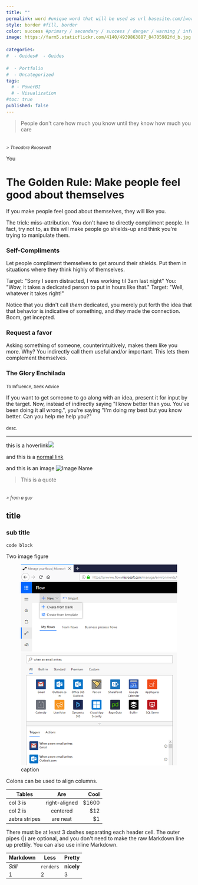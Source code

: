 ```yaml
---
title: ""
permalink: word #unique word that will be used as url basesite.com/[word]
style: border #fill, border
color: success #primary / secondary / success / danger / warning / info / light / dark (choose one only)
image: https://farm5.staticflickr.com/4140/4939863887_84705982fd_b.jpg

categories:
#  - Guides#  - Guides

#  - Portfolio
#  - Uncategorized
tags:
  # - PowerBI
  # - Visualization
#toc: true
published: false
---
```








> People don't care how much you know until they know how much you care
<br>
<small><cite>
> Theodore Roosevelt
</cite></small>




You




# The Golden Rule: Make people feel good about themselves

If you make people feel good about themselves, they will like you.

The trick: miss-attribution. You don't have to directly compliment people.
In fact, try not to, as this will make people go shields-up and think you're trying to manipulate them.

### Self-Compliments
Let people compliment themselves to get around their shields. Put them in situations where they think highly of themselves.

Target: "Sorry I seem distracted, I was working til 3am last night"
You: "Wow, it takes a dedicated person to put in hours like that."
Target: "Well, whatever it takes right!"

Notice that you didn't call *them* dedicated, you merely put forth the idea that that behavior is indicative of something, and *they* made the connection. Boom, get incepted.

### Request a favor
Asking something of someone, counterintuitively, makes them like you more.
Why? You indirectly call them useful and/or important. This lets them complement themselves.

### The Glory Enchilada
<small>To Influence, Seek Advice</small>

If you want to get someone to go along with an idea, present it for input by the target.
Now, instead of indirectly saying "I know better than you. You've been doing it all wrong.", you're saying "I'm doing my best but you know better. Can you help me help you?"














<small>desc.</small>

<hr>


this is a <a class="thumbnail">hoverlink<span><img src="{{site.url}}{{site.baseurl}}/assets/reactionimages/mindblown.gif"><br></span></a>

and this is a [normal link](https://google.com)


and this is an image
![Image Name]({{site.url}}{{site.baseurl}}/assets/images/picfix_welcome.png)


> This is a quote
<br>
<small><cite>
> from a guy
</cite></small>

## title

### sub title



```
code block
```

Two image figure

<figure class="half">

<img src="../assets/images/Annotation 2019-03-12 100327.png">
<img src="../assets/images/Annotation 2019-03-12 100438.png">
<figcaption>caption </figcaption>
</figure>


Colons can be used to align columns.

| Tables        | Are           | Cool  |
| ------------- |:-------------:| -----:|
| col 3 is      | right-aligned | $1600 |
| col 2 is      | centered      |   $12 |
| zebra stripes | are neat      |    $1 |

There must be at least 3 dashes separating each header cell.
The outer pipes (|) are optional, and you don't need to make the
raw Markdown line up prettily. You can also use inline Markdown.

Markdown | Less | Pretty
--- | --- | ---
*Still* | `renders` | **nicely**
1 | 2 | 3
